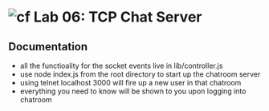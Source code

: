 ![cf](https://i.imgur.com/7v5ASc8.png) Lab 06: TCP Chat Server
======

##  Documentation
  * all the functioality for the socket events live in lib/controller.js
  * use node index.js from the root directory to start up the chatroom server
  * using telnet localhost 3000 will fire up a new user in that chatroom
  * everything you need to know will be shown to you upon logging into chatroom